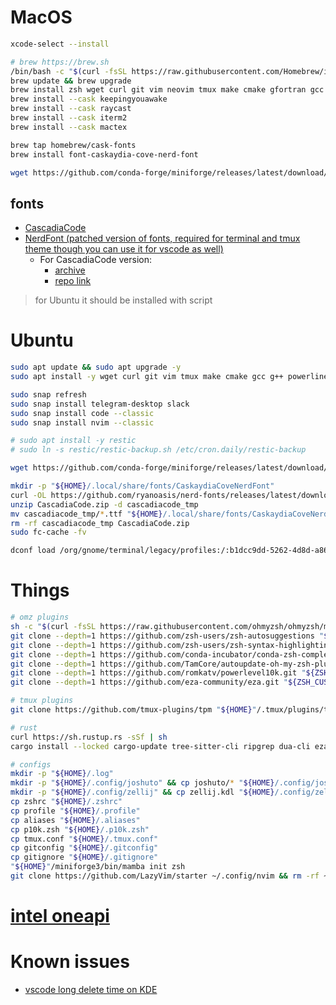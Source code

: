 # MacOS
```bash
xcode-select --install

# brew https://brew.sh
/bin/bash -c "$(curl -fsSL https://raw.githubusercontent.com/Homebrew/install/HEAD/install.sh)"
brew update && brew upgrade
brew install zsh wget curl git vim neovim tmux make cmake gfortran gcc g++
brew install --cask keepingyouawake
brew install --cask raycast
brew install --cask iterm2
brew install --cask mactex

brew tap homebrew/cask-fonts
brew install font-caskaydia-cove-nerd-font

wget https://github.com/conda-forge/miniforge/releases/latest/download/Miniforge3-MacOSX-x86_64.sh
```

## fonts
* [CascadiaCode](https://github.com/microsoft/cascadia-code)
* [NerdFont (patched version of fonts, required for terminal and tmux theme though you can use it for vscode as well)](https://github.com/ryanoasis/nerd-fonts)
  * For CascadiaCode version:
    * [archive](https://github.com/ryanoasis/nerd-fonts/releases/latest)
    * [repo link](https://github.com/ryanoasis/nerd-fonts/tree/master/patched-fonts/CascadiaCode)
> for Ubuntu it should be installed with script


# Ubuntu
```bash
sudo apt update && sudo apt upgrade -y
sudo apt install -y wget curl git vim tmux make cmake gcc g++ powerline fonts-powerline gfortran gnome-tweaks texlive-full

sudo snap refresh
sudo snap install telegram-desktop slack
sudo snap install code --classic
sudo snap install nvim --classic

# sudo apt install -y restic
# sudo ln -s restic/restic-backup.sh /etc/cron.daily/restic-backup

wget https://github.com/conda-forge/miniforge/releases/latest/download/Miniforge3-Linux-x86_64.sh

mkdir -p "${HOME}/.local/share/fonts/CaskaydiaCoveNerdFont"
curl -OL https://github.com/ryanoasis/nerd-fonts/releases/latest/download/CascadiaCode.zip
unzip CascadiaCode.zip -d cascadiacode_tmp
mv cascadiacode_tmp/*.ttf "${HOME}/.local/share/fonts/CaskaydiaCoveNerdFont"
rm -rf cascadiacode_tmp CascadiaCode.zip
sudo fc-cache -fv

dconf load /org/gnome/terminal/legacy/profiles:/:b1dcc9dd-5262-4d8d-a863-c897e6d979b9/ < terminal_themes/breeze.dconf
```


# Things
```bash
# omz plugins
sh -c "$(curl -fsSL https://raw.githubusercontent.com/ohmyzsh/ohmyzsh/master/tools/install.sh)"
git clone --depth=1 https://github.com/zsh-users/zsh-autosuggestions "${ZSH_CUSTOM:-$HOME/.oh-my-zsh/custom}/plugins/zsh-autosuggestions"
git clone --depth=1 https://github.com/zsh-users/zsh-syntax-highlighting.git "${ZSH_CUSTOM:-$HOME/.oh-my-zsh/custom}/plugins/"zsh-syntax-highlighting
git clone --depth=1 https://github.com/conda-incubator/conda-zsh-completion.git "${ZSH_CUSTOM:-$HOME/.oh-my-zsh/custom}/plugins/"conda-zsh-completion
git clone --depth=1 https://github.com/TamCore/autoupdate-oh-my-zsh-plugins "${ZSH_CUSTOM:-$HOME/.oh-my-zsh/custom}/plugins/autoupdate"
git clone --depth=1 https://github.com/romkatv/powerlevel10k.git "${ZSH_CUSTOM:-$HOME/.oh-my-zsh/custom}/themes/powerlevel10k"
git clone --depth=1 https://github.com/eza-community/eza.git "${ZSH_CUSTOM:-$HOME/.oh-my-zsh/custom}/eza"

# tmux plugins
git clone https://github.com/tmux-plugins/tpm "${HOME}"/.tmux/plugins/tpm

# rust
curl https://sh.rustup.rs -sSf | sh
cargo install --locked cargo-update tree-sitter-cli ripgrep dua-cli eza zoxide zellij bat joshuto

# configs
mkdir -p "${HOME}/.log"
mkdir -p "${HOME}/.config/joshuto" && cp joshuto/* "${HOME}/.config/joshuto/"
mkdir -p "${HOME}/.config/zellij" && cp zellij.kdl "${HOME}/.config/zellij/config.kdl"
cp zshrc "${HOME}/.zshrc"
cp profile "${HOME}/.profile"
cp aliases "${HOME}/.aliases"
cp p10k.zsh "${HOME}/.p10k.zsh"
cp tmux.conf "${HOME}/.tmux.conf"
cp gitconfig "${HOME}/.gitconfig"
cp gitignore "${HOME}/.gitignore"
"${HOME}"/miniforge3/bin/mamba init zsh
git clone https://github.com/LazyVim/starter ~/.config/nvim && rm -rf ~/.config/nvim/.git  # yep, it is lazyvim
```


# [intel oneapi](https://software.intel.com/content/www/us/en/develop/tools/oneapi/all-toolkits.html)


# Known issues 
* [vscode long delete time on KDE](https://jamezrin.name/fix-visual-studio-code-freezing-when-deleting)
